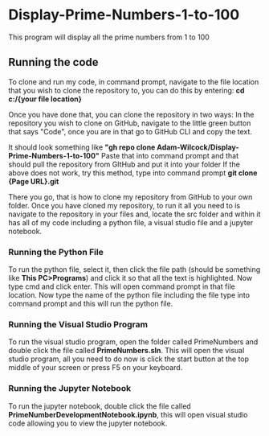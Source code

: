 # Display-Prime-Numbers-1-to-100
This program will display all the prime numbers from 1 to 100
## Running the code
To clone and run my code, in command prompt, navigate to the file location that you wish to clone the repository to, you can do this by entering:
**cd c:/{your file location}**

Once you have done that, you can clone the repository in two ways:
In the repository you wish to clone on GitHub, navigate to the little green button that says "Code", once you are in that go to GitHub CLI and copy the text.

It should look something like **"gh repo clone Adam-Wilcock/Display-Prime-Numbers-1-to-100"**
Paste that into command prompt and that should pull the repository from GItHub and put it into your folder
If the above does not work, try this method, type into command prompt **git clone {Page URL}.git**

There you go, that is how to clone my repository from GitHub to your own folder.
Once you have cloned my repository, to run it all you need to is navigate to the repository in your files and, locate the src folder and within it has all of my code including a python file, a visual studio file and a jupyter notebook.
### Running the Python File
To run the python file, select it, then click the file path (should be something like **This PC>Programs**) and click it so that all the text is highlighted.
Now type cmd and click enter. This will open command prompt in that file location. Now type the name of the python file including the file type into command prompt and this will run the python file.
### Running the Visual Studio Program
To run the visual studio program, open the folder called PrimeNumbers and double click the file called **PrimeNumbers.sln**. This will open the visual studio program, all you need to do now is click the start button at the top middle of your screen or press F5 on your keyboard.
### Running the Jupyter Notebook
To run the jupyter notebook, double click the file called **PrimeNumberDevelopmentNotebook.ipynb**, this will open visual studio code allowing you to view the jupyter notebook.
